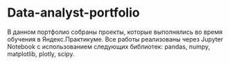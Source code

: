 # Data-analyst-portfolio
В данном портфолио собраны проекты, которые выполнялись во время обучения в Яндекс.Практикуме.
Все работы реализованы через Jupyter Notebook с использованием следующих библиотек: pandas, numpy, matplotlib, plotly, scipy.
